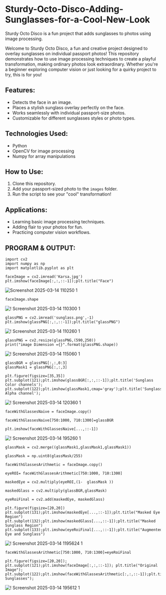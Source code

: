 # Sturdy-Octo-Disco-Adding-Sunglasses-for-a-Cool-New-Look

Sturdy Octo Disco is a fun project that adds sunglasses to photos using image processing.

Welcome to Sturdy Octo Disco, a fun and creative project designed to overlay sunglasses on individual passport photos! This repository demonstrates how to use image processing techniques to create a playful transformation, making ordinary photos look extraordinary. Whether you're a beginner exploring computer vision or just looking for a quirky project to try, this is for you!

## Features:
- Detects the face in an image.
- Places a stylish sunglass overlay perfectly on the face.
- Works seamlessly with individual passport-size photos.
- Customizable for different sunglasses styles or photo types.

## Technologies Used:
- Python
- OpenCV for image processing
- Numpy for array manipulations

## How to Use:
1. Clone this repository.
2. Add your passport-sized photo to the `images` folder.
3. Run the script to see your "cool" transformation!

## Applications:
- Learning basic image processing techniques.
- Adding flair to your photos for fun.
- Practicing computer vision workflows.

## PROGRAM & OUTPUT:
```
import cv2
import numpy as np
import matplotlib.pyplot as plt
```

```
faceImage = cv2.imread('Karsa.jpg')
plt.imshow(faceImage[:,:,::-1]);plt.title("Face")
```
![Screenshot 2025-03-14 110250 1](https://github.com/user-attachments/assets/552630be-16a0-4683-adf1-d5ff4bcd994c)

```
faceImage.shape
```
![! Screenshot 2025-03-14 110300 1](https://github.com/user-attachments/assets/e4a49912-8a82-4bc2-ac14-6f425f8b7c52)


```
glassPNG = cv2.imread('sunglass.png',-1)
plt.imshow(glassPNG[:,:,::-1]);plt.title("glassPNG")
```

![! Screenshot 2025-03-14 110260 1](https://github.com/user-attachments/assets/988ee5fa-b61d-4df5-86bd-54807a555247)


```
glassPNG = cv2.resize(glassPNG,(590,250))
print("image Dimension ={}".format(glassPNG.shape))
```

![! Screenshot 2025-03-14 115060 1](https://github.com/user-attachments/assets/cb92dfba-d056-4a07-98f9-ce48d5418168)


```
glassBGR = glassPNG[:,:,0:3]
glassMask1 = glassPNG[:,:,3]
```

```
plt.figure(figsize=[35,35])
plt.subplot(121);plt.imshow(glassBGR[:,:,::-1]);plt.title('Sunglass Color channels');
plt.subplot(122);plt.imshow(glassMask1,cmap='gray');plt.title('Sunglass Alpha channel');
```
![! Screenshot 2025-03-14 120360 1](https://github.com/user-attachments/assets/39e16c2d-0794-4704-bb15-6b19db95b47d)

```
faceWithGlassesNaive = faceImage.copy()

faceWithGlassesNaive[750:1000, 710:1300]=glassBGR

plt.imshow(faceWithGlassesNaive[...,::-1])

```
![! Screenshot 2025-03-14 195260 1](https://github.com/user-attachments/assets/f3a91a2e-3041-4021-ad08-211f5458d9fb)


```
glassMask = cv2.merge((glassMask1,glassMask1,glassMask1))

glassMask = np.uint8(glassMask/255)

faceWithGlassesArithmetic = faceImage.copy()

eyeROI= faceWithGlassesArithmetic[750:1000, 710:1300]

maskedEye = cv2.multiply(eyeROI,(1-  glassMask ))

maskedGlass = cv2.multiply(glassBGR,glassMask)

eyeRoiFinal = cv2.add(maskedEye, maskedGlass)

plt.figure(figsize=[20,20])
plt.subplot(131);plt.imshow(maskedEye[...,::-1]);plt.title("Masked Eye Region")
plt.subplot(132);plt.imshow(maskedGlass[...,::-1]);plt.title("Masked Sunglass Region")
plt.subplot(133);plt.imshow(eyeRoiFinal[...,::-1]);plt.title("Augmented Eye and Sunglass")
```
![! Screenshot 2025-03-14 1195624 1](https://github.com/user-attachments/assets/9db9a9f8-dcf9-47d0-abe5-809d47a7ec47)

```
faceWithGlassesArithmetic[750:1000, 710:1300]=eyeRoiFinal

plt.figure(figsize=[20,20]);
plt.subplot(121);plt.imshow(faceImage[:,:,::-1]); plt.title("Original Image");
plt.subplot(122);plt.imshow(faceWithGlassesArithmetic[:,:,::-1]);plt.title("With Sunglasses");
```

![! Screenshot 2025-03-14 195612 1](https://github.com/user-attachments/assets/195d9763-a5be-4b45-b22b-7a14c1dc6d49)


